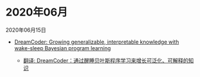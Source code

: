 # 2020年06月

2020年06月15日

- [DreamCoder: Growing generalizable, interpretable knowledge with wake-sleep Bayesian program learning](2020年06月15日/DreamCoder_Growing_generalizable,_interpretable_knowledge_with_wake-sleep_Bayesian_program_learning.md)

    - [翻译: DreamCoder：通过醒睡贝叶斯程序学习来增长可泛化、可解释的知识](2020年06月15日/DreamCoder_Growing_generalizable,_interpretable_knowledge_with_wake-sleep_Bayesian_program_learning.md)